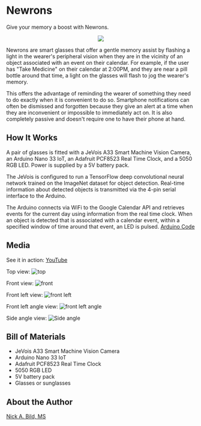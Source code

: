# Newrons

Give your memory a boost with Newrons.

<p align="center">
<img src="https://raw.githubusercontent.com/nickbild/newrons/master/media/teaser.gif">
</p>

Newrons are smart glasses that offer a gentle memory assist by flashing a light in the wearer's peripheral vision when they are in the vicinity of an object associated with an event on their calendar.  For example, if the user has "Take Medicine" on their calendar at 2:00PM, and they are near a pill bottle around that time, a light on the glasses will flash to jog the wearer's memory.

This offers the advantage of reminding the wearer of something they need to do exactly when it is convenient to do so.  Smartphone notifications can often be dismissed and forgotten because they give an alert at a time when they are inconvenient or impossible to immediately act on.  It is also completely passive and doesn't require one to have their phone at hand.

## How It Works

A pair of glasses is fitted with a JeVois A33 Smart Machine Vision Camera, an Arduino Nano 33 IoT, an Adafruit PCF8523 Real Time Clock, and a 5050 RGB LED.  Power is supplied by a 5V battery pack.

The JeVois is configured to run a TensorFlow deep convolutional neural network trained on the ImageNet dataset for object detection.  Real-time information about detected objects is transmitted via the 4-pin serial interface to the Arduino.

The Arduino connects via WiFi to the Google Calendar API and retrieves events for the current day using information from the real time clock.  When an object is detected that is associated with a calendar event, within a specified window of time around that event, an LED is pulsed.  [Arduino Code](https://github.com/nickbild/newrons/blob/master/newrons_controller/newrons_controller.ino)

## Media

See it in action:
[YouTube](https://www.youtube.com/watch?v=C8D3Lubc3Jo)

Top view:
![top](https://raw.githubusercontent.com/nickbild/newrons/master/media/top_sm.jpg)

Front view:
![front](https://raw.githubusercontent.com/nickbild/newrons/master/media/front_sm.jpg)

Front left view:
![front left](https://raw.githubusercontent.com/nickbild/newrons/master/media/front_left_sm.jpg)

Front left angle view:
![front left angle](https://raw.githubusercontent.com/nickbild/newrons/master/media/front_left_angle_sm.jpg)

Side angle view:
![Side angle](https://raw.githubusercontent.com/nickbild/newrons/master/media/side_angle_sm.jpg)

## Bill of Materials

- JeVois A33 Smart Machine Vision Camera
- Arduino Nano 33 IoT
- Adafruit PCF8523 Real Time Clock
- 5050 RGB LED
- 5V battery pack
- Glasses or sunglasses

## About the Author

[Nick A. Bild, MS](https://nickbild79.firebaseapp.com/#!/)

